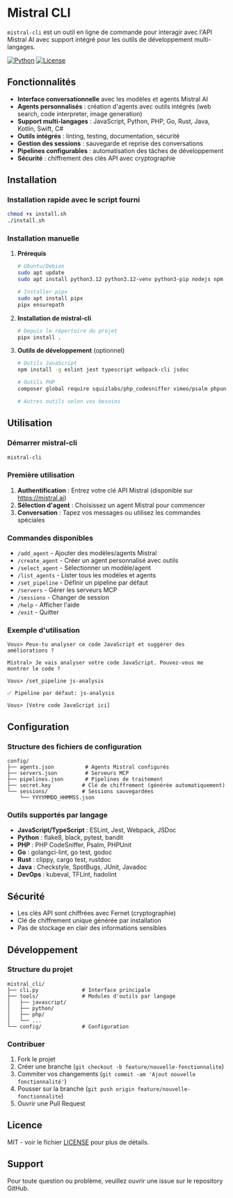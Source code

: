 # Mistral CLI

`mistral-cli` est un outil en ligne de commande pour interagir avec l'API Mistral AI avec support intégré pour les outils de développement multi-langages.

[![Python](https://img.shields.io/badge/python-3.8%2B-blue.svg)](https://python.org)
[![License](https://img.shields.io/badge/license-MIT-green.svg)](LICENSE)

## Fonctionnalités

- **Interface conversationnelle** avec les modèles et agents Mistral AI
- **Agents personnalisés** : création d'agents avec outils intégrés (web search, code interpreter, image generation)
- **Support multi-langages** : JavaScript, Python, PHP, Go, Rust, Java, Kotlin, Swift, C#
- **Outils intégrés** : linting, testing, documentation, sécurité
- **Gestion des sessions** : sauvegarde et reprise des conversations
- **Pipelines configurables** : automatisation des tâches de développement
- **Sécurité** : chiffrement des clés API avec cryptographie

## Installation

### Installation rapide avec le script fourni

```bash
chmod +x install.sh
./install.sh
```

### Installation manuelle

1. **Prérequis**
   ```bash
   # Ubuntu/Debian
   sudo apt update
   sudo apt install python3.12 python3.12-venv python3-pip nodejs npm
   
   # Installer pipx
   sudo apt install pipx
   pipx ensurepath
   ```

2. **Installation de mistral-cli**
   ```bash
   # Depuis le répertoire du projet
   pipx install .
   ```

3. **Outils de développement** (optionnel)
   ```bash
   # Outils JavaScript
   npm install -g eslint jest typescript webpack-cli jsdoc
   
   # Outils PHP
   composer global require squizlabs/php_codesniffer vimeo/psalm phpunit/phpunit
   
   # Autres outils selon vos besoins
   ```

## Utilisation

### Démarrer mistral-cli

```bash
mistral-cli
```

### Première utilisation

1. **Authentification** : Entrez votre clé API Mistral (disponible sur https://mistral.ai)
2. **Sélection d'agent** : Choisissez un agent Mistral pour commencer
3. **Conversation** : Tapez vos messages ou utilisez les commandes spéciales

### Commandes disponibles

- `/add_agent` - Ajouter des modèles/agents Mistral
- `/create_agent` - Créer un agent personnalisé avec outils
- `/select_agent` - Sélectionner un modèle/agent
- `/list_agents` - Lister tous les modèles et agents  
- `/set_pipeline` - Définir un pipeline par défaut
- `/servers` - Gérer les serveurs MCP
- `/sessions` - Changer de session
- `/help` - Afficher l'aide
- `/exit` - Quitter

### Exemple d'utilisation

```
Vous> Peux-tu analyser ce code JavaScript et suggérer des améliorations ?

Mistral> Je vais analyser votre code JavaScript. Pouvez-vous me montrer le code ?

Vous> /set_pipeline js-analysis

✅ Pipeline par défaut: js-analysis

Vous> [Votre code JavaScript ici]
```

## Configuration

### Structure des fichiers de configuration

```
config/
├── agents.json          # Agents Mistral configurés
├── servers.json         # Serveurs MCP
├── pipelines.json       # Pipelines de traitement  
├── secret.key          # Clé de chiffrement (générée automatiquement)
└── sessions/           # Sessions sauvegardées
    └── YYYYMMDD_HHMMSS.json
```

### Outils supportés par langage

- **JavaScript/TypeScript** : ESLint, Jest, Webpack, JSDoc
- **Python** : flake8, black, pytest, bandit
- **PHP** : PHP CodeSniffer, Psalm, PHPUnit
- **Go** : golangci-lint, go test, godoc
- **Rust** : clippy, cargo test, rustdoc
- **Java** : Checkstyle, SpotBugs, JUnit, Javadoc
- **DevOps** : kubeval, TFLint, hadolint

## Sécurité

- Les clés API sont chiffrées avec Fernet (cryptographie)
- Clé de chiffrement unique générée par installation
- Pas de stockage en clair des informations sensibles

## Développement

### Structure du projet

```
mistral_cli/
├── cli.py              # Interface principale
├── tools/              # Modules d'outils par langage
│   ├── javascript/
│   ├── python/
│   ├── php/
│   └── ...
└── config/             # Configuration
```

### Contribuer

1. Fork le projet
2. Créer une branche (`git checkout -b feature/nouvelle-fonctionnalite`)
3. Commiter vos changements (`git commit -am 'Ajout nouvelle fonctionnalité'`)
4. Pousser sur la branche (`git push origin feature/nouvelle-fonctionnalite`)
5. Ouvrir une Pull Request

## Licence

MIT - voir le fichier [LICENSE](LICENSE) pour plus de détails.

## Support

Pour toute question ou problème, veuillez ouvrir une issue sur le repository GitHub.